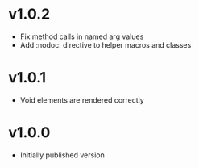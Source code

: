 # v1.0.2

* Fix method calls in named arg values
* Add :nodoc: directive to helper macros and classes

# v1.0.1

* Void elements are rendered correctly

# v1.0.0

* Initially published version
